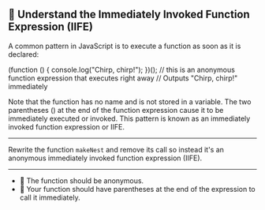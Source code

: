 🚀 Understand the Immediately Invoked Function Expression (IIFE)
----------------------------------------------------------------

A common pattern in JavaScript is to execute a function as soon as it is declared:

(function () {
  console.log("Chirp, chirp!");
})(); // this is an anonymous function expression that executes right away
// Outputs "Chirp, chirp!" immediately

Note that the function has no name and is not stored in a variable. The two parentheses () at the end of the function expression cause it to be immediately executed or invoked. This pattern is known as an immediately invoked function expression or IIFE.

* * *

Rewrite the function `makeNest` and remove its call so instead it's an anonymous immediately invoked function expression (IIFE).

* * *

*   🧪 The function should be anonymous.
*   🧪 Your function should have parentheses at the end of the expression to call it immediately.